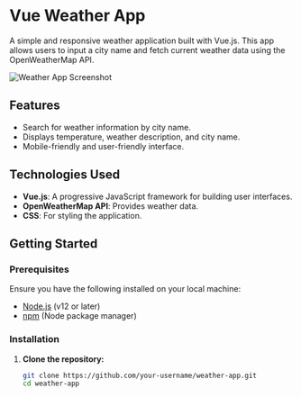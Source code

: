 # Vue Weather App

A simple and responsive weather application built with Vue.js. This app allows users to input a city name and fetch current weather data using the OpenWeatherMap API.

![Weather App Screenshot]('./src/assets/image.png')

## Features

- Search for weather information by city name.
- Displays temperature, weather description, and city name.
- Mobile-friendly and user-friendly interface.

## Technologies Used

- **Vue.js**: A progressive JavaScript framework for building user interfaces.
- **OpenWeatherMap API**: Provides weather data.
- **CSS**: For styling the application.

## Getting Started

### Prerequisites

Ensure you have the following installed on your local machine:

- [Node.js](https://nodejs.org/) (v12 or later)
- [npm](https://www.npmjs.com/) (Node package manager)

### Installation

1. **Clone the repository:**

   ```bash
   git clone https://github.com/your-username/weather-app.git
   cd weather-app
